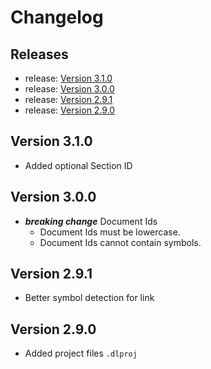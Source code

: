 <!-- GENERATED DOCUMENT DO NOT EDIT! -->
<!-- prettier-ignore-start -->
<!-- markdownlint-disable -->

<!-- Compiled with doculisp https://www.npmjs.com/package/doculisp -->
<!-- Written By: jason-kerney -->

# Changelog #

## Releases ##

* release: [Version 3.1.0](#version-310)
* release: [Version 3.0.0](#version-300)
* release: [Version 2.9.1](#version-291)
* release: [Version 2.9.0](#version-290)

## Version 3.1.0 ##

* Added optional Section ID

## Version 3.0.0 ##

* _**breaking change**_ Document Ids
  * Document Ids must be lowercase.
  * Document Ids cannot contain symbols.

## Version 2.9.1 ##

* Better symbol detection for link

## Version 2.9.0 ##

* Added project files `.dlproj`

<!-- Written By: jason-kerney -->
<!-- markdownlint-restore -->
<!-- prettier-ignore-end -->
<!-- GENERATED DOCUMENT DO NOT EDIT! -->